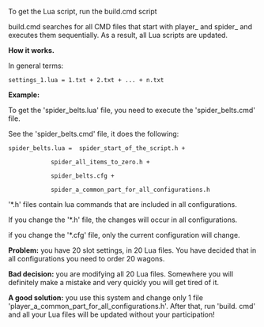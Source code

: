 To get the Lua script, run the build.cmd script

build.cmd searches for all CMD files that start with player_ and spider_ and executes them sequentially. As a result, all Lua scripts are updated.

**How it works.**

In general terms:

	settings_1.lua = 1.txt + 2.txt + ... + n.txt

**Example:**

To get the 'spider_belts.lua' file, you need to execute the 'spider_belts.cmd' file.

See the 'spider_belts.cmd' file, it does the following:

	spider_belts.lua = 	spider_start_of_the_script.h +
	
				spider_all_items_to_zero.h +
						
				spider_belts.cfg +
						
				spider_a_common_part_for_all_configurations.h
						
'*.h' files contain lua commands that are included in all configurations. 

If you change the '*.h' file, the changes will occur in all configurations.

if you change the '*.cfg' file, only the current configuration will change.

**Problem:** you have 20 slot settings, in 20 Lua files. You have decided that in all configurations you need to order 20 wagons.

**Bad decision:** you are modifying all 20 Lua files. Somewhere you will definitely make a mistake and very quickly you will get tired of it.

**A good solution:** you use this system and change only 1 file 'player_a_common_part_for_all_configurations.h'. After that, run 'build. cmd' and all your Lua files will be updated without your participation!


	
